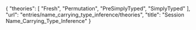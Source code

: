 {
    "theories": [
        "Fresh",
        "Permutation",
        "PreSimplyTyped",
        "SimplyTyped"
    ],
    "url": "entries/name_carrying_type_inference/theories",
    "title": "Session Name_Carrying_Type_Inference"
}